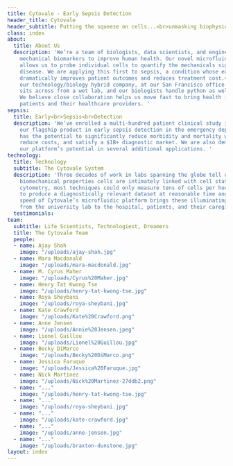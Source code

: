 ```yaml
---
title: Cytovale - Early Sepsis Detection
header_title: Cytovale
header_subtitle: Putting the squeeze on cells...<br>unmasking biophysical markers
class: index
about:
  title: About Us
  description: 'We’re a team of biologists, data scientists, and engineers developing
    mechanical biomarkers to improve human health. Our novel microfluidic platform
    allows us to probe individual cells to quantify the mechanicals signatures of
    disease. We are applying this first to sepsis, a condition whose early detection
    dramatically improves patient outcomes and reduces treatment cost.<br><br>Reflecting
    our technology/biology hybrid company, at our San Francisco office the data team
    sits across from a wet lab, and our biologists handle python as well as pipettes.
    We believe close collaboration helps us move fast to bring health insights to
    patients and their healthcare providers. '
sepsis:
  title: Early<br>Sepsis<br>Detection
  description: 'We’ve enrolled a multi-hundred patient clinical study in support of
    our flagship product in early sepsis detection in the emergency department, which
    has the potential to significantly reduce morbidity and mortality within the hospital,
    reduce costs, and satisfy a $1B+ diagnostic market. We are also demonstrating
    our platform’s potential in several additional applications. '
technology:
  title: Technology
  subtitle: The Cytovale System
  description: 'Three decades of work in labs spanning the globe tell us that the
    biomechanical properties cells are intimately linked with cell state. Until deformability
    cytometry, most techniques could only measure tens of cells per hour—not enough
    to produce a diagnostically relevant dataset at reasonable time and cost. The
    speed of Cytovale’s microfluidic platform brings these illuminating biomarkers
    from the university lab to the hospital, patients, and their caregivers. '
  testimonials: 
team:
  subtitle: Life Scientists, Technologiest, Dreamers
  title: The Cytovale Team
  people:
  - name: Ajay Shah
    image: "/uploads/ajay-shah.jpg"
  - name: Mara Macdonald
    image: "/uploads/mara-macdonald.jpg"
  - name: M. Cyrus Maher
    image: "/uploads/Cyrus%20Maher.jpg"
  - name: Henry Tat Kwong Tse
    image: "/uploads/henry-tat-kwong-tse.jpg"
  - name: Roya Sheybani
    image: "/uploads/roya-sheybani.jpg"
  - name: Kate Crawford
    image: "/uploads/Kate%20Crawford.png"
  - name: Anne Jensen
    image: "/uploads/Annie%20Jensen.jpeg"
  - name: Lionel Guillou
    image: "/uploads/Lionel%20Guillou.jpg"
  - name: Becky DiMarco
    image: "/uploads/Becky%20DiMarco.png"
  - name: Jessica Faruque
    image: "/uploads/Jessica%20Faruque.jpg"
  - name: Nick Martinez
    image: "/uploads/Nick%20Martinez-27ddb2.png"
  - name: "..."
    image: "/uploads/henry-tat-kwong-tse.jpg"
  - name: "..."
    image: "/uploads/roya-sheybani.jpg"
  - name: "..."
    image: "/uploads/kate-crawford.jpg"
  - name: "..."
    image: "/uploads/anne-jensen.jpg"
  - name: "..."
    image: "/uploads/braxton-dunstone.jpg"
layout: index
---
```


